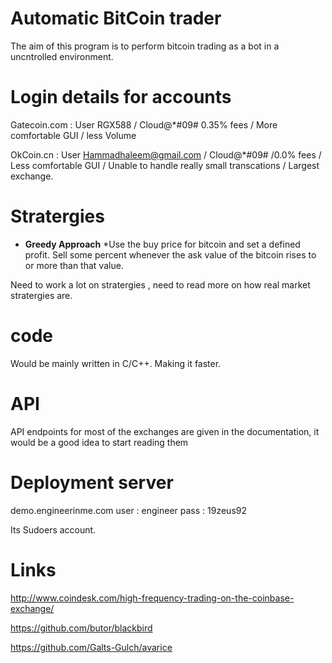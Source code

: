 # Automatic BitCoin trader
The aim of this program is to perform bitcoin trading as a bot in a uncntrolled environment.

# Login details for accounts

Gatecoin.com : User RGX588 / Cloud@*#09#   0.35% fees / More comfortable GUI / less Volume
 
OkCoin.cn : User Hammadhaleem@gmail.com / Cloud@*#09#  /0.0% fees / Less comfortable GUI / Unable to handle really small transcations / Largest exchange.

# Stratergies
* **Greedy Approach**
	*Use the buy price for bitcoin and set a defined profit. Sell some percent whenever the 
ask value of the bitcoin rises to or more than that value.

Need to work a lot on stratergies , need to read more on how real market stratergies are. 

# code

Would be mainly written in C/C++. Making it faster.

# API 

API endpoints for most of the exchanges are given in the documentation, it would be a good idea to start reading them

# Deployment server 

demo.engineerinme.com
user : engineer
pass : 19zeus92

Its Sudoers account.

# Links 

http://www.coindesk.com/high-frequency-trading-on-the-coinbase-exchange/

https://github.com/butor/blackbird

https://github.com/Galts-Gulch/avarice

